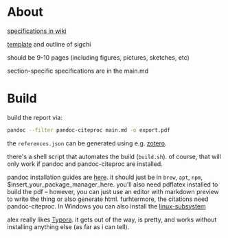 # About

[specifications in wiki](Upload_Draft_Conference_Paper_Jan_24)

[template](https://sigchi.org/templates/) and outline of sigchi

should be 9-10 pages (including figures, pictures, sketches, etc)

section-specific specifications are in the main.md

# Build 

build the report via: 

```sh
pandoc --filter pandoc-citeproc main.md -o export.pdf
```

the `references.json` can be generated using e.g. [zotero](https://www.zotero.org/).

there's a shell script that automates the build (`build.sh`). of course, that will only work if pandoc and pandoc-citeproc are installed.

pandoc installation guides are [here](https://pandoc.org/installing.html). it should just be in `brew`, `apt`, `npm`, $insert_your_package_manager_here. you'll also need pdflatex installed to build the pdf – however, you can just use an editor with markdown preview to write the thing or also generate html. furhtermore, the citations need pandoc-citeproc. In Windows you can also install the [linux-subsystem](https://docs.microsoft.com/en-us/windows/wsl/install-win10)

alex really likes [Typora](https://typora.io). it gets out of the way, is pretty, and works without installing anything else (as far as i can tell).